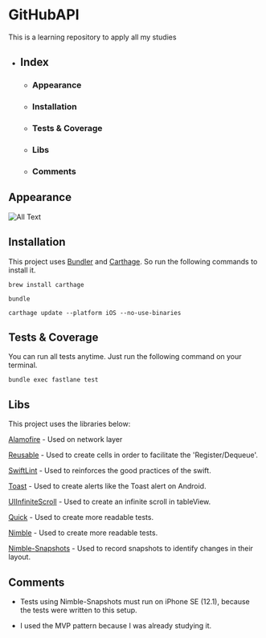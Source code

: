 # GitHubAPI
This is a learning repository to apply all my studies

* ## Index
	* ### Appearance 
  * ### Installation
  * ### Tests & Coverage
  * ### Libs 
  * ### Comments


## Appearance

![All Text](https://i.imgur.com/7CpvoGN.png)


## Installation

This project uses [Bundler](http://bundler.io) and [Carthage](https://cocoapods.org). So run the following commands to install it.

`brew install carthage`

`bundle`

`carthage update --platform iOS --no-use-binaries`

## Tests & Coverage

You can run all tests anytime. Just run the following command on your terminal.

`bundle exec fastlane test`

## Libs

This project uses the libraries below:

[Alamofire](https://github.com/Alamofire/alamofire) - Used on network layer

[Reusable](https://github.com/AliSoftware/Reusable) - Used to create cells in order to facilitate the 'Register/Dequeue'.

[SwiftLint](https://github.com/realm/SwiftLint) - Used to reinforces the good practices of the swift.

[Toast](https://github.com/scalessec/Toast-Swift) - Used to create alerts like the Toast alert on Android.

[UIInfiniteScroll](https://github.com/pronebird/UIScrollView-InfiniteScroll) - Used to create an infinite scroll in tableView.

[Quick](https://github.com/Quick/Quick) - Used to create more readable tests.

[Nimble](https://github.com/Quick/Nimble) - Used to create more readable tests.

[Nimble-Snapshots](https://github.com/ashfurrow/Nimble-Snapshots) - Used to record snapshots to identify changes in their layout.


## Comments

- Tests using Nimble-Snapshots must run on iPhone SE (12.1), because the tests were written to this setup.

- I used the MVP pattern because I was already studying it.
